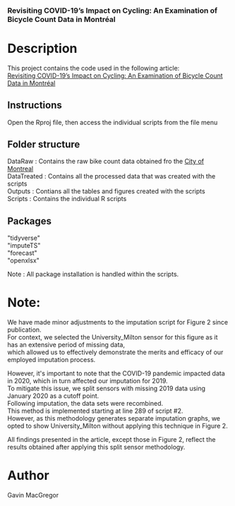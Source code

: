 ### Revisiting COVID-19’s Impact on Cycling: An Examination of Bicycle Count Data in Montréal

# Description
This project contains the code used in the following article: <br/>
[Revisiting COVID-19’s Impact on Cycling: An Examination of Bicycle Count Data in Montréal](https://findingspress.org/article/118813-revisiting-covid-19-s-impact-on-cycling-an-examination-of-bicycle-count-data-in-montreal)

## Instructions

Open the Rproj file, then access the individual scripts from the file menu <br/>

## Folder structure 

DataRaw : Contains the raw bike count data obtained fro the [City of Montreal](https://donnees.montreal.ca/en/dataset/velos-comptage) <br/>
DataTreated : Contains all the processed data that was created with the scripts <br/>
Outputs : Contians all the tables and figures created with the scripts <br/>
Scripts : Contains the individual R scripts <br/>

## Packages
"tidyverse" <br/>
"imputeTS" <br/>
"forecast" <br/>
"openxlsx" <br/>

Note : All package installation is handled within the scripts.

# Note:

We have made minor adjustments to the imputation script for Figure 2 since publication. <br/>
For context, we selected the University_Milton sensor for this figure as it has an extensive period of missing data, <br/>
which allowed us to effectively demonstrate the merits and efficacy of our employed imputation process. <br/>

However, it's important to note that the COVID-19 pandemic impacted data in 2020, which in turn affected our imputation for 2019. <br/>
To mitigate this issue, we split sensors with missing 2019 data using January 2020 as a cutoff point. <br/>
Following imputation, the data sets were recombined. <br/>
This method is implemented starting at line 289 of script #2. <br/>
However, as this methodology generates separate imputation graphs, we opted to show University_Milton without applying this technique in Figure 2. <br/>

All findings presented in the article, except those in Figure 2, reflect the results obtained after applying this split sensor methodology. <br/>

# Author

Gavin MacGregor